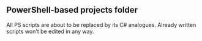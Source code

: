 ## PowerShell-based projects folder
All PS scripts are about to be replaced by its C# analogues.
Already written scripts won't be edited in any way.
